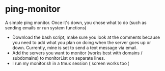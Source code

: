 ping-monitor
============

A simple ping monitor. Once it's down, you chose what to do (such as sending emails or run system functions)

- Download the bash script, make sure you look at the comments because you need to add what you plan on doing when the server goes up or down. Currently, mine is set to send a text message via email. <br>
- Add the servers you want to monitor (works best with domains / subdomains) to monitorList on separate lines.
- I run my monitor.sh in a tmux session ( screen works too )

